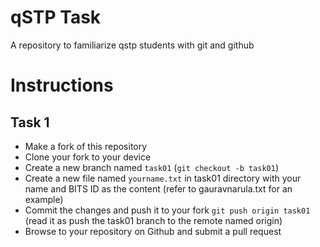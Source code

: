 # qSTP Task
A repository to familiarize qstp students with git and github

# Instructions

## Task 1
* Make a fork of this repository
* Clone your fork to your device
* Create a new branch named `task01` (`git checkout -b task01`)
* Create a new file named `yourname.txt` in task01 directory with your name and BITS ID as the content (refer to gauravnarula.txt for an example)
* Commit the changes and push it to your fork `git push origin task01` (read it as push the task01 branch to the remote named origin)
* Browse to your repository on Github and submit a pull request

